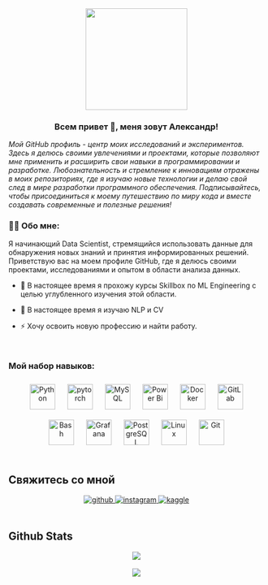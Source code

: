 <div align="center">
<img src="https://i.pinimg.com/originals/2e/e6/99/2ee6998e34c3e2eff7b894c66cfc5267.jpg" align="center" width="200" />
</div>  
  

### <div align="center">Всем привет 👋, меня зовут Александр!</div>  
  

*Мой GitHub профиль - центр моих исследований и экспериментов. Здесь я делюсь своими увлечениями и проектами, которые позволяют мне применить и расширить свои навыки в программировании и разработке. Любознательность и стремление к инновациям отражены в моих репозиториях, где я изучаю новые технологии и делаю свой след в мире разработки программного обеспечения. Подписывайтесь, чтобы присоединиться к моему путешествию по миру кода и вместе создавать современные и полезные решения!*  
  



### 👨‍💻 Обо мне:  
Я начинающий Data Scientist, стремящийся использовать данные для обнаружения новых знаний и принятия информированных решений. Приветствую вас на моем профиле GitHub, где я делюсь своими проектами, исследованиями и опытом в области анализа данных.  
  

- 🔭 В настоящее время я прохожу курсы Skillbox по ML Engineering с целью углубленного изучения этой области.  
  

- 🌱 В настоящее время я изучаю NLP и CV  
  

- ⚡ Хочу освоить новую профессию и найти работу.  
  

<br/>  


### Мой набор навыков: 
<tr><td valign="top" width="33%">

<div align="center">  
<a href="https://www.python.org/" target="_blank"><img style="margin: 10px" src="https://profilinator.rishav.dev/skills-assets/python-original.svg" alt="Python" height="50" /></a>  
<a href="https://pytorch.org/" target="_blank"><img style="margin: 10px" src="https://profilinator.rishav.dev/skills-assets/pytorch-icon.svg" alt="pytorch" height="50" /></a>  
<a href="https://www.mysql.com/" target="_blank"><img style="margin: 10px" src="https://profilinator.rishav.dev/skills-assets/mysql-original-wordmark.svg" alt="MySQL" height="50" /></a>  
<a href="https://powerbi.microsoft.com/en-us/" target="_blank"><img style="margin: 10px" src="https://profilinator.rishav.dev/skills-assets/powerbi.png" alt="Power Bi" height="50" /></a>  
<a href="https://www.docker.com/" target="_blank"><img style="margin: 10px" src="https://profilinator.rishav.dev/skills-assets/docker-original-wordmark.svg" alt="Docker" height="50" /></a>  
<a href="https://about.gitlab.com/" target="_blank"><img style="margin: 10px" src="https://profilinator.rishav.dev/skills-assets/gitlab.svg" alt="GitLab" height="50" /></a>  
<a href="https://www.gnu.org/software/bash/" target="_blank"><img style="margin: 10px" src="https://profilinator.rishav.dev/skills-assets/gnu_bash-icon.svg" alt="Bash" height="50" /></a>  
<a href="https://grafana.com/" target="_blank"><img style="margin: 10px" src="https://profilinator.rishav.dev/skills-assets/grafana.png" alt="Grafana" height="50" /></a>  
<a href="https://www.postgresql.org/" target="_blank"><img style="margin: 10px" src="https://profilinator.rishav.dev/skills-assets/postgresql-original-wordmark.svg" alt="PostgreSQL" height="50" /></a>  
<a href="https://www.linux.org/" target="_blank"><img style="margin: 10px" src="https://profilinator.rishav.dev/skills-assets/linux-original.svg" alt="Linux" height="50" /></a>  
<a href="https://github.com/" target="_blank"><img style="margin: 10px" src="https://profilinator.rishav.dev/skills-assets/git-scm-icon.svg" alt="Git" height="50" /></a>  
</div>

</td><td valign="top" width="33%">



</td><td valign="top" width="33%">



</td></tr></table>  

<br/>  


## Свяжитесь со мной 
<div align="center">
<a href="https://github.com/AlexandrEremin17" target="_blank">
<img src=https://img.shields.io/badge/github-%2324292e.svg?&style=for-the-badge&logo=github&logoColor=white alt=github style="margin-bottom: 5px;" />
</a>
<a href="https://instagram.com/_sasha_eremin_" target="_blank">
<img src=https://img.shields.io/badge/instagram-%23000000.svg?&style=for-the-badge&logo=instagram&logoColor=white alt=instagram style="margin-bottom: 5px;" />
</a>
<a href="https://www.kaggle.com/alexandreremin" target="_blank">
<img src=https://img.shields.io/badge/kaggle-%2344BAE8.svg?&style=for-the-badge&logo=kaggle&logoColor=white alt=kaggle style="margin-bottom: 5px;" />
</a>  
</div>  
  

<br/>  


## Github Stats  
<div align="center"><img src="https://github-readme-stats.vercel.app/api?username=AlexandrEremin17&show_icons=true&count_private=true&hide_border=true" align="center" /></div>  

<br/>  


<div align="center"><img src="https://AlexandrEremin17.github.io/static/images/spotify-readme-example.svg" /></div>  

 

<div align="center"></div>
<br />


